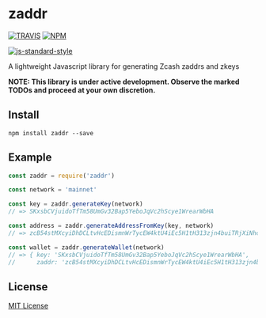 # zaddr

[![TRAVIS](https://secure.travis-ci.org/howardwu/zaddr.png)](http://travis-ci.org/howardwu/zaddr)
[![NPM](http://img.shields.io/npm/v/zaddr.svg)](https://www.npmjs.org/package/zaddr)

[![js-standard-style](https://cdn.rawgit.com/feross/standard/master/badge.svg)](https://github.com/feross/standard)

A lightweight Javascript library for generating Zcash zaddrs and zkeys

**NOTE: This library is under active development. Observe the marked TODOs and proceed at your own discretion.**

## Install

```
npm install zaddr --save
```

## Example

``` javascript
const zaddr = require('zaddr')

const network = 'mainnet'

const key = zaddr.generateKey(network)
// => SKxsbCVjuidoTfTm58UmGv32Bap5YeboJqVc2hScye1WrearWbHA

const address = zaddr.generateAddressFromKey(key, network)
// => zcB54stMXcyiDhDCLtvHcEDismnWrTycEW4ktU4iEc5H1tH313zjn4buiTRjXiNhcTw5yR4De8p787qqJbz1iRj37uwiKJB

const wallet = zaddr.generateWallet(network)
// => { key: 'SKxsbCVjuidoTfTm58UmGv32Bap5YeboJqVc2hScye1WrearWbHA',
//      zaddr: 'zcB54stMXcyiDhDCLtvHcEDismnWrTycEW4ktU4iEc5H1tH313zjn4buiTRjXiNhcTw5yR4De8p787qqJbz1iRj37uwiKJB' }
```

## License

[MIT License](LICENSE)
